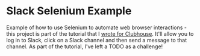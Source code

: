Slack Selenium Example
==============================

Example of how to use Selenium to automate web browser interactions - this project is part of the tutorial that I [wrote for Clubhouse](https://clubhouse.io/developer-how-to/how-to-use-Selenium-to-automate-browser-interactions). It'll allow you to log in to Slack, click on a Slack channel and then send a message to that channel. As part of the tutorial, I've left a TODO as a challenge!
